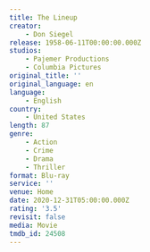 ```yaml
---
title: The Lineup
creator:
    - Don Siegel
release: 1958-06-11T00:00:00.000Z
studios:
    - Pajemer Productions
    - Columbia Pictures
original_title: ''
original_language: en
language:
    - English
country:
    - United States
length: 87
genre:
    - Action
    - Crime
    - Drama
    - Thriller
format: Blu-ray
service: ''
venue: Home
date: 2020-12-31T05:00:00.000Z
rating: '3.5'
revisit: false
media: Movie
tmdb_id: 24508
---
```



